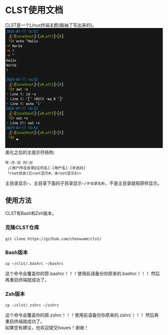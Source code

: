 # CLST使用文档

CLST是一个Linux终端主题(脑抽了写出来的)。
![截图](https://github.com/chenwumm/clst/blob/main/image/1.png)
美化之后的主提示符结构:
```
年-月-日 时:分
 ┌[用户所在目录@主机名]-[用户名]-[状态码]
 └root状态(已root显示#，未root显示$)>
```
主目录显示`~`，主目录下面的子目录显示`~/子目录名称`，不是主目录就按原样显示。
## 使用方法
CLST有Bash和Zsh版本。
### 克隆CLST仓库
```
git clone https://github.com/chenwumm/clst/
```
### Bash版本
```
cp ~/clst/.bashrc ~/bashrc
```
这个命令会覆盖你的原.bashrc！！！使用前请备份你原来的.bashrc！！！
然后再重启终端就成功了。
### Zsh版本
```
cp ~/clst/.zshrc ~/zshrc
```
这个命令会覆盖你的原.zshrc！！！使用前请备份你原来的.zshrc！！！
然后再重启终端就成功了。  
如果您有建议，也欢迎提交Issues！谢谢！